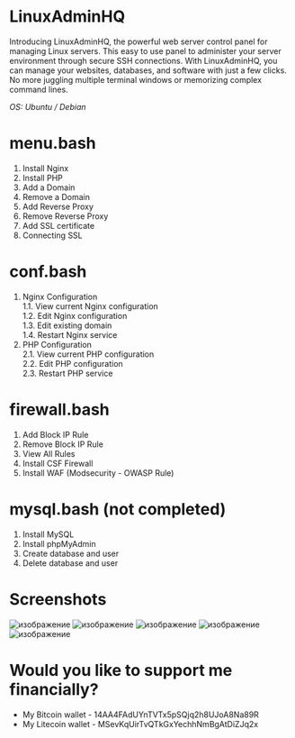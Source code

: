# LinuxAdminHQ
Introducing LinuxAdminHQ, the powerful web server control panel for managing Linux servers. This easy to use panel to administer your server environment through secure SSH connections. With LinuxAdminHQ, you can manage your websites, databases, and software with just a few clicks. No more juggling multiple terminal windows or memorizing complex command lines.

*OS: Ubuntu / Debian*

# menu.bash
1. Install Nginx
2. Install PHP
3. Add a Domain
4. Remove a Domain
5. Add Reverse Proxy
6. Remove Reverse Proxy
7. Add SSL certificate
8. Connecting SSL

# conf.bash
1. Nginx Configuration<br>
1.1. View current Nginx configuration<br>
1.2. Edit Nginx configuration<br>
1.3. Edit existing domain<br>
1.4. Restart Nginx service<br>
2. PHP Configuration<br>
2.1. View current PHP configuration<br>
2.2. Edit PHP configuration<br>
2.3. Restart PHP service

# firewall.bash
1. Add Block IP Rule
2. Remove Block IP Rule
3. View All Rules
4. Install CSF Firewall
5. Install WAF (Modsecurity - OWASP Rule)

# mysql.bash (not completed)
1. Install MySQL
2. Install phpMyAdmin
3. Create database and user
4. Delete database and user

# Screenshots
![изображение](https://user-images.githubusercontent.com/55624740/218261582-4b5de2a1-a377-40c5-aba6-dc079af3dc8c.png)
![изображение](https://user-images.githubusercontent.com/55624740/218261591-99bef4ae-c5b9-446f-964c-0d7e304954f6.png)
![изображение](https://user-images.githubusercontent.com/55624740/218261617-7334d744-6d1e-4923-a541-4aa05fc9f1fa.png)
![изображение](https://user-images.githubusercontent.com/55624740/218261593-434f8a3e-0729-4215-92ab-4fe8f147752a.png)
![изображение](https://user-images.githubusercontent.com/55624740/218261601-2613ed5f-f069-46d4-9f4b-49afcbd963a1.png)

# Would you like to support me financially?
* My Bitcoin wallet - 14AA4FAdUYnTVTx5pSQjq2h8UJoA8Na89R <br>
* My Litecoin wallet - MSevKqUirTvQTkGxYechhNmBgAtDiZJq2x
